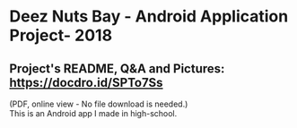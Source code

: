 # Deez Nuts Bay - Android Application Project- 2018
## Project's README, Q&A and Pictures: https://docdro.id/SPTo7Ss 
(PDF, online view - No file download is needed.)  
This is an Android app I made in high-school.
